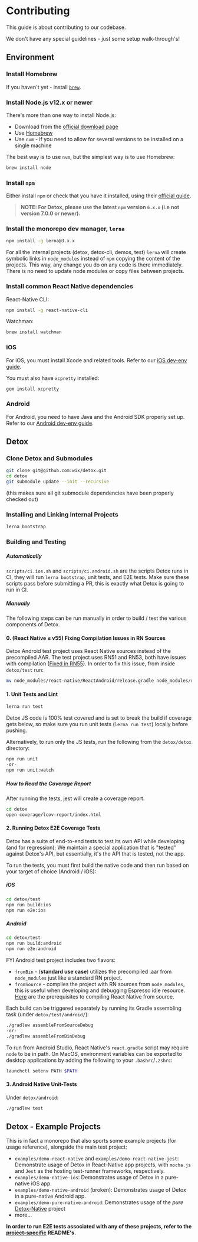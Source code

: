 # Contributing

This guide is about contributing to our codebase.

We don't have any special guidelines - just some setup walk-through's!

## Environment

### Install Homebrew

If you haven't yet - install [`brew`](https://brew.sh/).

### Install Node.js v12.x or newer

There's more than one way to install Node.js:

- Download from the [official download page](https://nodejs.org/en/download/)
- Use [Homebrew](https://formulae.brew.sh/formula/node)
- Use `nvm` - if you need to allow for several versions to be installed on a single machine

The best way is to use `nvm`, but the simplest way is to use Homebrew:

```sh
brew install node
```

### Install `npm`

Either install `npm` or check that you have it installed, using their [official guide](https://docs.npmjs.com/downloading-and-installing-node-js-and-npm).
> **NOTE: For Detox, please use the latest `npm` version `6.x.x` (i.e not version 7.0.0 or newer).**

### Install the monorepo dev manager, `lerna`

```sh
npm install -g lerna@3.x.x
```

For all the internal projects (detox, detox-cli, demos, test) `lerna` will create symbolic links in `node_modules` instead of `npm` copying the content of the projects. This way, any change you do on any code is there immediately. There is no need to update node modules or copy files between projects.

### Install common React Native dependencies

React-Native CLI:
```sh
npm install -g react-native-cli
```

Watchman:
```sh
brew install watchman
```

### iOS

For iOS, you must install Xcode and related tools. Refer to our [iOS dev-env guide](Introduction.iOSDevEnv.md). 

You must also have `xcpretty` installed:

```sh
gem install xcpretty
```

### Android

For Android, you need to have Java and the Android SDK properly set up. Refer to our [Android dev-env guide](Introduction.AndroidDevEnv.md). 

## Detox

### Clone Detox and Submodules

```sh
git clone git@github.com:wix/detox.git
cd detox
git submodule update --init --recursive
```
(this makes sure all git submodule dependencies have been properly checked out)

### Installing and Linking Internal Projects

```sh
lerna bootstrap
```

### Building and Testing

##### Automatically
`scripts/ci.ios.sh` and `scripts/ci.android.sh` are the scripts Detox runs in CI, they will run `lerna bootstrap`, unit tests, and E2E tests. Make sure these scripts pass before submitting a PR, this is exactly what Detox is going to run in CI. 

##### Manually

The following steps can be run manually in order to build / test the various components of Detox.

#### 0. (React Native ≤ v55) Fixing Compilation Issues in RN Sources

Detox Android test project uses React Native sources instead of the precompiled AAR. The test project uses RN51 and RN53, both have issues with compilation ([Fixed in RN55](https://github.com/facebook/react-native/commit/d8bb990abc226e778e2f32c2de3c6661c0aa64e5#diff-f44163238d434a443b56bd27b3ba0578)). In order to fix this issue, from inside `detox/test` run:
```sh
mv node_modules/react-native/ReactAndroid/release.gradle node_modules/react-native/ReactAndroid/release.gradle.bak
```

#### 1. Unit Tests and Lint

```sh
lerna run test
```

Detox JS code is 100% test covered and is set to break the build if coverage gets below, so make sure you run unit tests (`lerna run test`) locally before pushing.

Alternatively, to run only the JS tests, run the following from the `detox/detox` directory:

```sh
npm run unit
-or-
npm run unit:watch
```

##### How to Read the Coverage Report

After running the tests, jest will create a coverage report.

```sh
cd detox
open coverage/lcov-report/index.html
```

#### 2. Running Detox E2E Coverage Tests

Detox has a suite of end-to-end tests to test its own API while developing (and for regression); We maintain a special application that is "tested" against Detox's API, but essentially, it's the API that is tested, not the app.

To run the tests, you must first build the native code and then run based on your target of choice (Android / iOS):

##### iOS

```sh
cd detox/test
npm run build:ios
npm run e2e:ios
```

##### Android
```sh
cd detox/test
npm run build:android
npm run e2e:android
```

FYI Android test project includes two flavors: 
 - `fromBin` - (**standard use case**) utilizes the precompiled .aar from `node_modules` just like a standard RN project.
 - `fromSource` - compiles the project with RN sources from `node_modules`, this is useful when developing and debugging Espresso idle resource. 
[Here](https://facebook.github.io/react-native/docs/building-from-source.html#android) are the prerequisites to compiling React Native from source.

Each build can be triggered separately by running its Gradle assembling task (under `detox/test/android/`):

```sh
./gradlew assembleFromSourceDebug
-or-
./gradlew assembleFromBinDebug
```

To run from Android Studio, React Native's `react.gradle` script may require `node` to be in path.
On MacOS, environment variables can be exported to desktop applications by adding the following to your `.bashrc`/`.zshrc`:

```sh
launchctl setenv PATH $PATH
```

#### 3. Android Native Unit-Tests

Under `detox/android`:

```sh
./gradlew test
```

## Detox - Example Projects

This is in fact a monorepo that also sports some example projects (for usage reference), alongside the main test project:

* `examples/demo-react-native` and `examples/demo-react-native-jest`: Demonstrate usage of Detox in React-Native app projects, with `mocha.js` and `Jest` as the hosting test-runner frameworks, respectively.
* `examples/demo-native-ios`: Demonstrates usage of Detox in a pure-native iOS app.
* `examples/demo-native-android` (broken): Demonstrates usage of Detox in a pure-native Android app.
* `examples/demo-pure-native-android`: Demonstrates usage of the *pure* [Detox-Native](../detox/detox-native/README.md) project
* more...

**In order to run E2E tests associated with any of these projects, refer to the [project-specific](../examples) README's.**
